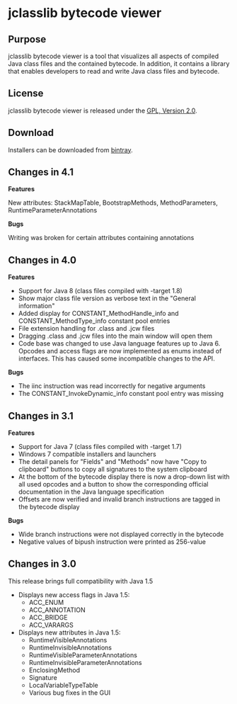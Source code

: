 # jclasslib bytecode viewer

## Purpose

jclasslib bytecode viewer is a tool that visualizes all aspects of compiled Java class files and the contained bytecode. In addition, it contains a library that enables developers to read and write Java class files and bytecode.

## License

jclasslib bytecode viewer is released under the [GPL, Version 2.0](https://www.gnu.org/licenses/gpl-2.0.html).


## Download

Installers can be downloaded from [bintray](https://bintray.com/ingokegel/generic/jclasslib/_latestVersion).

## Changes in 4.1

**Features**

New attributes: StackMapTable, BootstrapMethods, MethodParameters, RuntimeParameterAnnotations

**Bugs**

Writing was broken for certain attributes containing annotations

## Changes in 4.0

**Features**

* Support for Java 8 (class files compiled with -target 1.8)
* Show major class file version as verbose text in the "General information"
* Added display for CONSTANT_MethodHandle_info and CONSTANT_MethodType_info constant pool entries
* File extension handling for .class and .jcw files
* Dragging .class and .jcw files into the main window will open them
* Code base was changed to use Java language features up to Java 6. Opcodes and access flags are now implemented as 
enums instead of interfaces. This has caused some incompatible changes to the API. 

**Bugs**

* The iinc instruction was read incorrectly for negative arguments
* The CONSTANT_InvokeDynamic_info constant pool entry was missing

## Changes in 3.1

**Features**

* Support for Java 7 (class files compiled with -target 1.7)
* Windows 7 compatible installers and launchers
* The detail panels for "Fields" and "Methods" now have "Copy to clipboard" buttons to copy all signatures to the system clipboard
* At the bottom of the bytecode display there is now a drop-down list with all used opcodes and a button to show the corresponding official documentation in the Java language specification
* Offsets are now verified and invalid branch instructions are tagged in the bytecode display


**Bugs**

* Wide branch instructions were not displayed correctly in the bytecode
* Negative values of bipush instruction were printed as 256-value

## Changes in 3.0

This release brings full compatibility with Java 1.5

* Displays new access flags in Java 1.5:
    * ACC_ENUM
    * ACC_ANNOTATION
    * ACC_BRIDGE
    * ACC_VARARGS
* Displays new attributes in Java 1.5:
    * RuntimeVisibleAnnotations
    * RuntimeInvisibleAnnotations
    * RuntimeVisibleParameterAnnotations
    * RuntimeInvisibleParameterAnnotations
    * EnclosingMethod
    * Signature
    * LocalVariableTypeTable
    * Various bug fixes in the GUI

